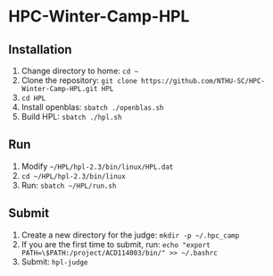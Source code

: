 # HPC-Winter-Camp-HPL

## Installation
1. Change directory to home: `cd ~`
2. Clone the repository: `git clone https://github.com/NTHU-SC/HPC-Winter-Camp-HPL.git HPL`
3. `cd HPL`
4. Install openblas: `sbatch ./openblas.sh`
5. Build HPL: `sbatch ./hpl.sh`

## Run
1. Modify `~/HPL/hpl-2.3/bin/linux/HPL.dat`
2. `cd ~/HPL/hpl-2.3/bin/linux`
3. Run: `sbatch ~/HPL/run.sh`

## Submit
1. Create a new directory for the judge: `mkdir -p ~/.hpc_camp`
2. If you are the first time to submit, run: `echo "export PATH=\$PATH:/project/ACD114003/bin/" >> ~/.bashrc`
3. Submit: `hpl-judge`
